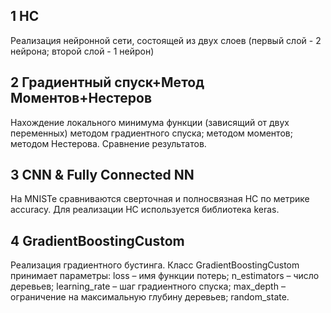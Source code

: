 ## 1 НС
Реализация нейронной сети, состоящей из двух слоев (первый слой - 2 нейрона; второй слой - 1 нейрон)

## 2 Градиентный спуск+Метод Моментов+Нестеров
Нахождение локального минимума функции (зависящий от двух переменных) методом градиентного спуска; методом моментов; методом Нестерова. Сравнение результатов.

## 3 CNN & Fully Connected NN
На MNISTe сравниваются сверточная и полносвязная НС по метрике accuracy. Для реализации НС используется библиотека keras.

## 4 GradientBoostingCustom
Реализация градиентного бустинга. Класс GradientBoostingCustom принимает параметры:
loss – имя функции потерь;
n_estimators – число деревьев;
learning_rate – шаг градиентного спуска;
max_depth – ограничение на максимальную глубину деревьев;
random_state.
